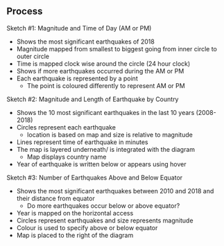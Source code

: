 ## Process

Sketch #1: Magnitude and Time of Day (AM or PM)
- Shows the most significant earthquakes of 2018
- Magnitude mapped from smallest to biggest going from inner circle to outer circle
- Time is mapped clock wise around the circle (24 hour clock)
- Shows if more earthquakes occurred during the AM or PM 
- Each earthquake is represented by a point 
    - The point is coloured differently to represent AM or PM 

Sketch #2: Magnitude and Length of Earthquake by Country 
- Shows the 10 most significant earthquakes in the last 10 years (2008-2018)
- Circles represent each earthquake 
    - location is based on map and size is relative to magnitude
- Lines represent time of earthquake in minutes 
- The map is layered underneath/ is integrated with the diagram 
    - Map displays country name 
- Year of earthquake is written below or appears using hover 

Sketch #3: Number of Earthquakes Above and Below Equator 
- Shows the most significant earthquakes between 2010 and 2018 and their distance from equator 
    - Do more earthquakes occur below or above equator?
- Year is mapped on the horizontal access 
- Circles represent earthquakes and size represents magnitude 
- Colour is used to specify above or below equator 
- Map is placed to the right of the diagram 